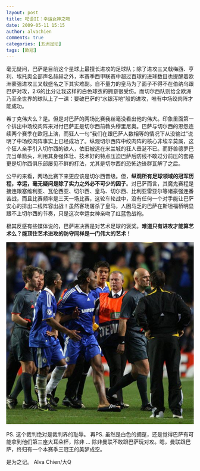 ```yaml
---
layout: post
title: 呓语II：幸运女神之吻
date: 2009-05-11 15:15
author: alvachien
comments: true
categories: [五洲足坛]
tags: [欧冠]
---
```

毫无疑问，巴萨是目前这个星球上最擅长进攻的足球队；除了进攻三叉戟梅西、亨利、埃托奥全部声名赫赫之外，本赛季西甲联赛中超过百球的进球数目也提醒着欧洲豪强进攻三叉戟盛名之下其实难副。自不量力的皇马为了面子不得不在伯纳乌跟巴萨对攻，2:6的比分让我这样的白色球衣的拥趸很受伤。而切尔西队则给全欧洲乃至全世界的球队上了一课：要破巴萨的“水银泻地”般的进攻，唯有中场绞肉阵才能成功。
 
希丁克伟大么？是。但是对巴萨的两场比赛我丝毫没看出他的伟大。印象里面第一个排出中场绞肉阵来对付巴萨正是切尔西前教头穆里尼奥。巴萨与切尔西的恩怨连续两个赛季在欧冠上演，而狂人一句“我们在跟巴萨人数相等的情况下从没输过”说明了中场绞肉阵事实上已经成功了。纵观切尔西阵中绞肉阵的核心非埃辛莫属，这个狂人亲手引入切尔西的铁人，依旧被远在米兰城的狂人垂涎不已。而野兽德罗巴充当单箭头，利用其身强体壮、技术好的特点压迫巴萨后防线不敢过分前压的套路更是切尔西俱乐部屡见不鲜的打法，尤其是切尔西的恐怖边锋群瓦解了之后。
 
公平的来看，两场比赛下来更应该是切尔西晋级。但，**纵观所有足球领域的冠军历程，幸运，毫无疑问是除了实力之外必不可少的因子**。对巴萨而言，其魔鬼赛程是接连跟塞维利亚、瓦伦西亚、切尔西、皇马、切尔西、比利亚雷亚尔等诸豪强连番苦战，而且比赛频率是三天一场比赛，这轮车轮战中，没有任何一个对手能让巴萨安心的排出二线阵容出战！虽然客场屠杀了皇马，人困马乏的巴萨在斯坦福桥明显跟不上切尔西的节奏，只是这次幸运女神亲吻了红蓝色战袍。
 
极其反感有些媒体说的，巴萨进决赛是对艺术足球的褒奖。**难道只有进攻才能算艺术么？能顶住艺术进攻的防守同样是一门伟大的艺术！**

![德罗巴恨不得活吞了裁判](/assets/uploads/2009/05/U350P6T12D4366087F44DT20090507051406.jpg)

 
PS. 这个裁判绝对是裁判界的耻辱。
再PS. 虽然是白色的拥趸，还是觉得巴萨有可能拿到他们第三座大耳朵杯，除非 ...  除非曼联不敢跟巴萨玩对攻。嗯，曼联跟巴萨，终归有一个本赛季三冠王的美梦成空。
 
是为之记。
Alva Chien/大Q

